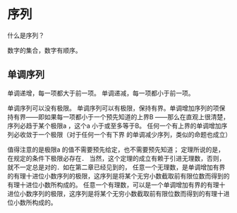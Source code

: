 # 序列

什么是序列？

数字的集合，数字有顺序。

## 单调序列

单调递增，每一项都大于前一项。
单调递减，每一项都小于前一项。

单调序列可以没有极限。
单调序列可以有极限，保持有界。单调增加序列的项保持有界——即如果每一项都小于一个预先知道的上界B ——那么在直观上很清楚，序列必趋于某个极限a ，这个a 小于或至多等于B。
任何一个有上界的单调增加序列必收敛于一个极限（对于任何一个有下界 的单调减少序列，类似的命题也成立）

值得注意的是极限a 的值不需要预先给定，也不需要预先知道；
定理所说的是，在规定的条件下极限必存在．
当然，这个定理的成立有赖于引进无理数，否则，就不一定总是对的．如在第二章已经见到的，
任意一个无理数，是单调增加有界的有理十进位小数序列的极限，这序列是将某个无穷小数截取前有限位数而得到的有理十进位小数所构成的。
任意一个有理数，可以是一个单调增加有界的有理十进位小数序列的极限，这序列是将某个无穷小数截取前有限位数而得到的有理十进位小数所构成的。
